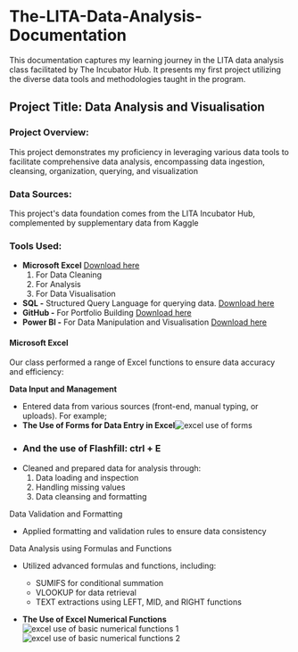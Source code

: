 # The-LITA-Data-Analysis-Documentation
 This documentation captures my learning journey in the LITA data analysis class facilitated by The Incubator Hub. It presents my first project utilizing the diverse data tools and methodologies taught in the program.
 
## Project Title: Data Analysis and Visualisation 


 ### Project Overview:
This project demonstrates my proficiency in leveraging various data tools to facilitate comprehensive data analysis, encompassing data ingestion, cleansing, organization, querying, and visualization
 ### Data Sources:
 This project's data foundation comes from the LITA Incubator Hub, complemented by supplementary data from Kaggle
   ### Tools Used:
   - **Microsoft Excel**  [Download here](https://www.microsoft.com/en-ng)
      1. For Data Cleaning
      2. For Analysis
      3. For Data Visualisation
   - **SQL -** Structured Query Language for querying data.  [Download here](https://www.microsoft.com/en-us/sql-server/sql-server-downloads)
   - **GitHub -** For Portfolio Building [Download here](https://github.com)
   - **Power BI -** For Data Manipulation and Visualisation [Download here](https://www.microsoft.com/en-us/power-platform/products/power-bi)

   #### Microsoft Excel
   Our class performed a range of Excel functions to ensure data accuracy and efficiency:

**Data Input and Management**

- Entered data from various sources (front-end, manual typing, or uploads). For example;
-  **The Use of Forms for Data Entry in Excel**![excel use of forms](https://github.com/user-attachments/assets/2aefe740-ddf1-4165-acc0-d09e4f343977)
- ### **And the use of Flashfill: ctrl + E**
- Cleaned and prepared data for analysis through:
    1. Data loading and inspection
    2. Handling missing values
    3. Data cleansing and formatting

Data Validation and Formatting

- Applied formatting and validation rules to ensure data consistency

Data Analysis using Formulas and Functions

- Utilized advanced formulas and functions, including:
    - SUMIFS for conditional summation
    - VLOOKUP for data retrieval
    - TEXT extractions using LEFT, MID, and RIGHT functions

   
 
- **The Use of Excel Numerical Functions** ![excel use of basic numerical functions 1](https://github.com/user-attachments/assets/bce45cf5-50b4-4d24-bafa-eb0a91fd1b74)![excel use of basic numerical functions 2](https://github.com/user-attachments/assets/ce88acb7-c5f5-400f-a7fc-dfc7870df27f)



